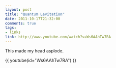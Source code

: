 ```yaml
---
layout: post
title: "Quantum Levitation"
date: 2011-10-17T21:32:00
comments: true
tags:
- links
link: http://www.youtube.com/watch?v=Ws6AAhTw7RA
---
```

This made my head asplode. 

{{ youtube(id="Ws6AAhTw7RA") }} 
